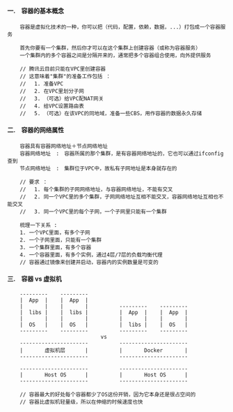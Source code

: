 #### 一.　容器的基本概念 ####

        容器是虚拟化技术的一种，你可以把（代码，配置，依赖，数据，...）打包成一个容器服务

        首先你要有一个集群，然后你才可以在这个集群上创建容器（或称为容器服务）
        一个集群内的多个容器之间是分隔开来的，通常把多个容器组合使用，向外提供服务

        // 腾讯云目前只能在VPC里创建容器
        // 这意味着"集群"的准备工作包括 ：
        // 　1. 准备VPC
        // 　2. 在VPC里划分子网
        // 　3. （可选）给VPC配NAT网关
        // 　4. 给VPC设置路由表
        // 　5. （可选）在该VPC的同地域，准备一些CBS，用作容器的数据永久存储


#### 二.　容器的网络属性 ####

        容器具有容器网络地址＋节点网络地址
        容器网络地址　:　容器所属的那个集群，是有容器网络地址的，它也可以通过ifconfig查到
        节点网络地址　:　集群位于VPC中，故私有子网地址是本身就存在的

        // 要求 ：
        // 　1. 每个集群的子网网络地址，与容器网络地址，不能有交叉
        // 　2. 同一个VPC里的多个集群，子网网络地址互相不能交叉，容器网络地址互相也不能交叉
        // 　3. 同一个VPC里的每个子网，一个子网里只能有一个集群
        
        梳理一下关系 :
        1. 一个VPC里面，有多个子网
        2. 一个子网里面，只能有一个集群
        3. 一个集群里面，有多个容器
        4. 一个容器里面，有多个实例，通过4层/7层的负载均衡代理
        // 容器通过镜像来创建并启动，容器内的实例数量是可变的


#### 三.　容器 vs 虚拟机 ####

        ---------    ---------
        |  App  |    |  App  |
        |       |    |       |          ---------    ---------
        |  libs |    |  libs |          |  App  |    |  App  |
        |       |    |       |          |       |    |       |
        |  OS   |    |  OS   |          |  libs |    |  OS   |
        ---------    ---------          ---------    ---------
                                  vs
        ----------------------          ----------------------
        |       虚拟机层　　   |          |       Docker       |
        ----------------------          ----------------------
        
        ----------------------          ----------------------
        |       Host OS      |          |       Host OS      |
        ----------------------          ----------------------
        
        // 容器最大的好处每个容器都少了OS这份开销，因为它本身还是很占空间的
        // 容器比虚拟机轻量级，所以在伸缩的时候速度也快
